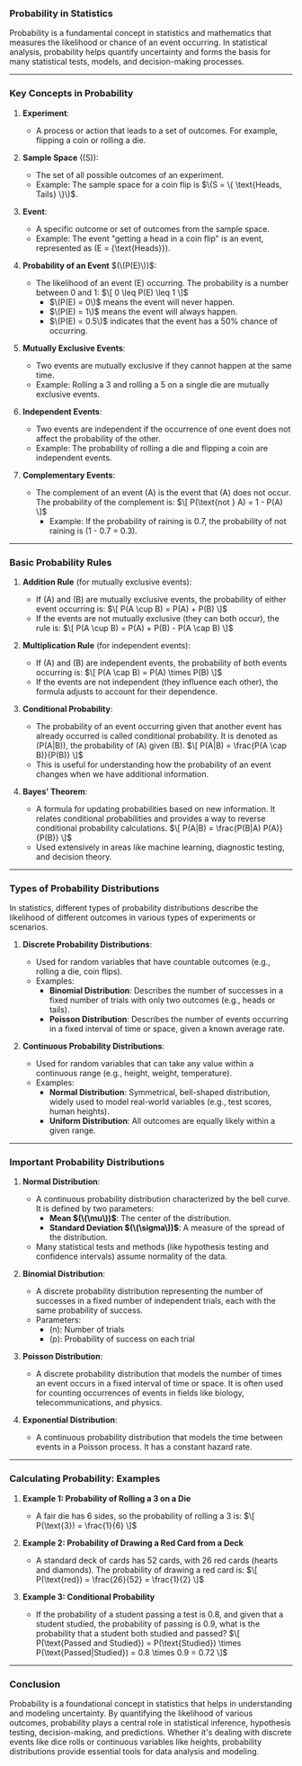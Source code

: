 ### **Probability in Statistics**

Probability is a fundamental concept in statistics and mathematics that measures the likelihood or chance of an event occurring. In statistical analysis, probability helps quantify uncertainty and forms the basis for many statistical tests, models, and decision-making processes.

---

### **Key Concepts in Probability**

1. **Experiment**:
   - A process or action that leads to a set of outcomes. For example, flipping a coin or rolling a die.

2. **Sample Space** (\(S\)):
   - The set of all possible outcomes of an experiment.
   - Example: The sample space for a coin flip is $\(S = \{ \text{Heads, Tails} \}\)$.

3. **Event**:
   - A specific outcome or set of outcomes from the sample space.
   - Example: The event "getting a head in a coin flip" is an event, represented as \(E = \{\text{Heads}\}\).

4. **Probability of an Event** $(\(P(E)\))$:
   - The likelihood of an event \(E\) occurring. The probability is a number between 0 and 1:
     $\[
     0 \leq P(E) \leq 1
     \]$
     - $\(P(E) = 0\)$ means the event will never happen.
     - $\(P(E) = 1\)$ means the event will always happen.
     - $\(P(E) = 0.5\)$ indicates that the event has a 50% chance of occurring.

5. **Mutually Exclusive Events**:
   - Two events are mutually exclusive if they cannot happen at the same time.
   - Example: Rolling a 3 and rolling a 5 on a single die are mutually exclusive events.

6. **Independent Events**:
   - Two events are independent if the occurrence of one event does not affect the probability of the other.
   - Example: The probability of rolling a die and flipping a coin are independent events.

7. **Complementary Events**:
   - The complement of an event \(A\) is the event that \(A\) does not occur. The probability of the complement is:
     $\[
     P(\text{not } A) = 1 - P(A)
     \]$
     - Example: If the probability of raining is 0.7, the probability of not raining is \(1 - 0.7 = 0.3\).

---

### **Basic Probability Rules**

1. **Addition Rule** (for mutually exclusive events):
   - If \(A\) and \(B\) are mutually exclusive events, the probability of either event occurring is:
     $\[
     P(A \cup B) = P(A) + P(B)
     \]$
   - If the events are not mutually exclusive (they can both occur), the rule is:
     $\[
     P(A \cup B) = P(A) + P(B) - P(A \cap B)
     \]$

2. **Multiplication Rule** (for independent events):
   - If \(A\) and \(B\) are independent events, the probability of both events occurring is:
     $\[
     P(A \cap B) = P(A) \times P(B)
     \]$
   - If the events are not independent (they influence each other), the formula adjusts to account for their dependence.

3. **Conditional Probability**:
   - The probability of an event occurring given that another event has already occurred is called conditional probability. It is denoted as \(P(A|B)\), the probability of \(A\) given \(B\).
     $\[
     P(A|B) = \frac{P(A \cap B)}{P(B)}
     \]$
   - This is useful for understanding how the probability of an event changes when we have additional information.

4. **Bayes’ Theorem**:
   - A formula for updating probabilities based on new information. It relates conditional probabilities and provides a way to reverse conditional probability calculations.
     $\[
     P(A|B) = \frac{P(B|A) P(A)}{P(B)}
     \]$
   - Used extensively in areas like machine learning, diagnostic testing, and decision theory.

---

### **Types of Probability Distributions**

In statistics, different types of probability distributions describe the likelihood of different outcomes in various types of experiments or scenarios.

1. **Discrete Probability Distributions**:
   - Used for random variables that have countable outcomes (e.g., rolling a die, coin flips).
   - Examples: 
     - **Binomial Distribution**: Describes the number of successes in a fixed number of trials with only two outcomes (e.g., heads or tails).
     - **Poisson Distribution**: Describes the number of events occurring in a fixed interval of time or space, given a known average rate.

2. **Continuous Probability Distributions**:
   - Used for random variables that can take any value within a continuous range (e.g., height, weight, temperature).
   - Examples: 
     - **Normal Distribution**: Symmetrical, bell-shaped distribution, widely used to model real-world variables (e.g., test scores, human heights).
     - **Uniform Distribution**: All outcomes are equally likely within a given range.

---

### **Important Probability Distributions**

1. **Normal Distribution**:
   - A continuous probability distribution characterized by the bell curve. It is defined by two parameters:
     - **Mean $(\(\mu\))$**: The center of the distribution.
     - **Standard Deviation $(\(\sigma\))$**: A measure of the spread of the distribution.
   - Many statistical tests and methods (like hypothesis testing and confidence intervals) assume normality of the data.

2. **Binomial Distribution**:
   - A discrete probability distribution representing the number of successes in a fixed number of independent trials, each with the same probability of success.
   - Parameters: 
     - \(n\): Number of trials
     - \(p\): Probability of success on each trial

3. **Poisson Distribution**:
   - A discrete probability distribution that models the number of times an event occurs in a fixed interval of time or space. It is often used for counting occurrences of events in fields like biology, telecommunications, and physics.

4. **Exponential Distribution**:
   - A continuous probability distribution that models the time between events in a Poisson process. It has a constant hazard rate.

---

### **Calculating Probability: Examples**

1. **Example 1: Probability of Rolling a 3 on a Die**
   - A fair die has 6 sides, so the probability of rolling a 3 is:
     $\[
     P(\text{3}) = \frac{1}{6}
     \]$

2. **Example 2: Probability of Drawing a Red Card from a Deck**
   - A standard deck of cards has 52 cards, with 26 red cards (hearts and diamonds). The probability of drawing a red card is:
     $\[
     P(\text{red}) = \frac{26}{52} = \frac{1}{2}
     \]$

3. **Example 3: Conditional Probability**
   - If the probability of a student passing a test is 0.8, and given that a student studied, the probability of passing is 0.9, what is the probability that a student both studied and passed?
     $\[
     P(\text{Passed and Studied}) = P(\text{Studied}) \times P(\text{Passed|Studied}) = 0.8 \times 0.9 = 0.72
     \]$

---

### **Conclusion**

Probability is a foundational concept in statistics that helps in understanding and modeling uncertainty. By quantifying the likelihood of various outcomes, probability plays a central role in statistical inference, hypothesis testing, decision-making, and predictions. Whether it's dealing with discrete events like dice rolls or continuous variables like heights, probability distributions provide essential tools for data analysis and modeling.
